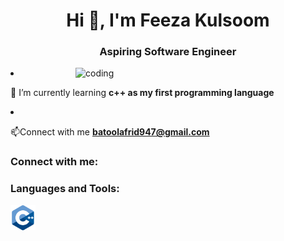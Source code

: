 
<h1 align="center">Hi 👋, I'm Feeza Kulsoom</h1>
<h3 align="center">Aspiring Software Engineer</h3>
<img align="right" alt="coding" width="400" src="https://assets-v2.lottiefiles.com/a/3f9cf38a-116d-11ee-b74f-03d8ed1ed29e/yvKlzf67SM.gif"

- 🌱 I’m currently learning **c++ as my first programming language**

- 📫Connect with me **batoolafrid947@gmail.com**

<h3 align="left">Connect with me:</h3>
<p align="left">
</p>

<h3 align="left">Languages and Tools:</h3>
<p align="left"> <a href="https://www.w3schools.com/cpp/" target="_blank" rel="noreferrer"> <img src="https://raw.githubusercontent.com/devicons/devicon/master/icons/cplusplus/cplusplus-original.svg" alt="cplusplus" width="40" height="40"/> </a> </p>
